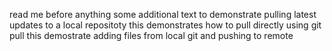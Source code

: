 read me before anything
some additional text to demonstrate pulling latest updates to a local repositoty
this demonstrates how to pull directly using git pull
this demostrate adding files from local git and pushing to remote
